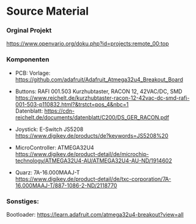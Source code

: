 # Source Material

### Orginal Projekt
https://www.openvario.org/doku.php?id=projects:remote_00:top

### Komponenten
- PCB: 
  Vorlage: https://github.com/adafruit/Adafruit_Atmega32u4_Breakout_Board
 
- Buttons: RAFI 001.503 Kurzhubtaster, RACON 12, 42VAC/DC, SMD \
  https://www.reichelt.de/kurzhubtaster-racon-12-42vac-dc-smd-rafi-001-503-p110832.html?&trstct=pos_4&nbc=1 \
  Datenblatt: https://cdn-reichelt.de/documents/datenblatt/C200/DS_GER_RACON.pdf 

- Joystick:  E-Switch JS5208 \
  https://www.digikey.de/products/de?keywords=JS5208%20

- MicroController: ATMEGA32U4 \
  https://www.digikey.de/product-detail/de/microchip-technology/ATMEGA32U4-AU/ATMEGA32U4-AU-ND/1914602

- Quarz: 7A-16.000MAAJ-T \
  https://www.digikey.de/product-detail/de/txc-corporation/7A-16.000MAAJ-T/887-1086-2-ND/2118770

### Sonstiges:
Bootloader: https://learn.adafruit.com/atmega32u4-breakout?view=all
